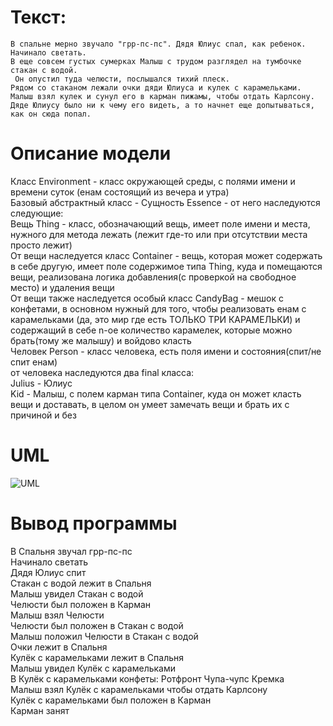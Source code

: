 # Текст:
```
В спальне мерно звучало "грр-пс-пс". Дядя Юлиус спал, как ребенок. Начинало светать.
В еще совсем густых сумерках Малыш с трудом разглядел на тумбочке стакан с водой.  
 Он опустил туда челюсти, послышался тихий плеск.
Рядом со стаканом лежали очки дяди Юлиуса и кулек с карамельками.  
Малыш взял кулек и сунул его в карман пижамы, чтобы отдать Карлсону.
Дяде Юлиусу было ни к чему его видеть, а то начнет еще допытываться, как он сюда попал.
```

# Описание модели
Класс Environment - класс окружающей среды, с полями имени и времени суток (енам состоящий из вечера и утра)  
Базовый абстрактный класс - Сущность Essence - от него наследуются следующие:  
Вещь Thing - класс, обозначающий вещь, имеет поле имени и места, нужного для метода лежать (лежит где-то или при отсутствии места просто лежит)  
От вещи наследуется класс Container - вещь, которая может содержать в себе другую, имеет поле содержимое типа Thing, куда и помещаются вещи, реализована логика добавления(с проверкой на свободное место) и удаления вещи   
От вещи также наследуется особый класс CandyBag - мешок с конфетами, в основном нужный для того, чтобы реализовать енам с карамельками (да, это мир где есть ТОЛЬКО ТРИ КАРАМЕЛЬКИ) и содержащий в себе n-ое количество карамелек, которые можно брать(тому же малышу) и войдово класть  
Человек Person - класс человека, есть поля имени и состояния(спит/не спит енам)  
от человека наследуются два final класса:  
Julius - Юлиус  
Kid - Малыш, с полем карман типа Container, куда он может класть вещи и доставать, в целом он умеет замечать вещи и брать их с причиной и без  

# UML
![UML](https://github.com/nikzarch/lab3/assets/153365178/b5f4d561-37ec-4d89-aec7-749e53372f65)

# Вывод программы  
В Спальня звучал грр-пс-пс  
Начинало светать  
Дядя Юлиус спит  
Стакан с водой лежит в Спальня  
Малыш увидел Стакан с водой  
Челюсти был положен в Карман  
Малыш взял Челюсти  
Челюсти был положен в Стакан с водой  
Малыш положил Челюсти в Стакан с водой  
Очки лежит в Спальня  
Кулёк с карамельками лежит в Спальня  
Малыш увидел Кулёк с карамельками  
В Кулёк с карамельками конфеты: Ротфронт Чупа-чупс Кремка   
Малыш взял Кулёк с карамельками чтобы отдать Карлсону  
Кулёк с карамельками был положен в Карман  
Карман занят  



